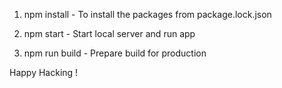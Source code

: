 1. npm install - To install the packages from package.lock.json

2. npm start - Start local server and run app

3. npm run build -  Prepare build for production

Happy Hacking !